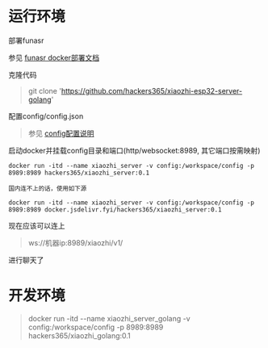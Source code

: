 
# 运行环境

部署funasr

参见 [funasr docker部署文档](https://github.com/modelscope/FunASR/blob/main/runtime/docs/SDK_advanced_guide_online_zh.md)

克隆代码
>git clone 'https://github.com/hackers365/xiaozhi-esp32-server-golang'

配置config/config.json
>参见 [config配置说明](config.md)

启动docker并挂载config目录和端口(http/websocket:8989, 其它端口按需映射)

```
docker run -itd --name xiaozhi_server -v config:/workspace/config -p 8989:8989 hackers365/xiaozhi_server:0.1

国内连不上的话，使用如下源

docker run -itd --name xiaozhi_server -v config:/workspace/config -p 8989:8989 docker.jsdelivr.fyi/hackers365/xiaozhi_server:0.1
```

现在应该可以连上 
>ws://机器ip:8989/xiaozhi/v1/ 

进行聊天了


# 开发环境
>docker run -itd --name xiaozhi_server_golang -v config:/workspace/config -p 8989:8989 hackers365/xiaozhi_golang:0.1

